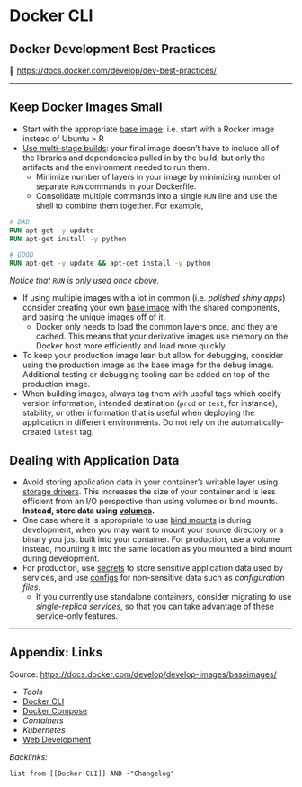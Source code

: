# Docker CLI

## Docker Development Best Practices

🔗 <https://docs.docker.com/develop/dev-best-practices/>

---

## Keep Docker Images Small

* Start with the appropriate [base image](https://docs.docker.com/develop/develop-images/baseimages/): i.e. start with a Rocker image instead of Ubuntu > R 
* [Use multi-stage builds](https://docs.docker.com/develop/develop-images/multistage-build/): your final image doesn’t have to include all of the libraries and dependencies pulled in by the build, but only the artifacts and the environment needed to run them.
  * Minimize number of layers in your image by minimizing number of separate `RUN` commands in your Dockerfile.
  * Consolidate multiple commands into a single `RUN` line and use the shell to combine them together. For example,

````dockerfile
# BAD
RUN apt-get -y update
RUN apt-get install -y python

# GOOD
RUN apt-get -y update && apt-get install -y python
````

*Notice that `RUN` is only used once above.*

* If using multiple images with a lot in common (i.e. *polished shiny apps*) consider creating your own [base image](https://docs.docker.com/develop/develop-images/baseimages/) with the shared components, and basing the unique images off of it.
  * Docker only needs to load the common layers once, and they are cached. This means that your derivative images use memory on the Docker host more efficiently and load more quickly.
* To keep your production image lean but allow for debugging, consider using the production image as the base image for the debug image. Additional testing or debugging tooling can be added on top of the production image.
* When building images, always tag them with useful tags which codify version information, intended destination (`prod` or `test`, for instance), stability, or other information that is useful when deploying the application in different environments. Do not rely on the automatically-created `latest` tag.

## Dealing with Application Data

* Avoid storing application data in your container’s writable layer using [storage drivers](https://docs.docker.com/storage/storagedriver/select-storage-driver/). This increases the size of your container and is less efficient from an I/O perspective than using volumes or bind mounts. **Instead, store data using [volumes](https://docs.docker.com/storage/volumes/).**
* One case where it is appropriate to use [bind mounts](https://docs.docker.com/storage/bind-mounts/) is during development, when you may want to mount your source directory or a binary you just built into your container. For production, use a volume instead, mounting it into the same location as you mounted a bind mount during development.
* For production, use [secrets](https://docs.docker.com/engine/swarm/secrets/) to store sensitive application data used by services, and use [configs](https://docs.docker.com/engine/swarm/configs/) for non-sensitive data such as *configuration files*. 
  * If you currently use standalone containers, consider migrating to use *single-replica services*, so that you can take advantage of these service-only features.

---

## Appendix: Links

Source: <https://docs.docker.com/develop/develop-images/baseimages/>

* *Tools*
* [Docker CLI](Docker%20CLI.md)
* [Docker Compose](Docker%20Compose.md)
* *Containers*
* *Kubernetes*
* [Web Development](../../../../2-Areas/MOCs/Web%20Development.md)

*Backlinks:*

````dataview
list from [[Docker CLI]] AND -"Changelog"
````
